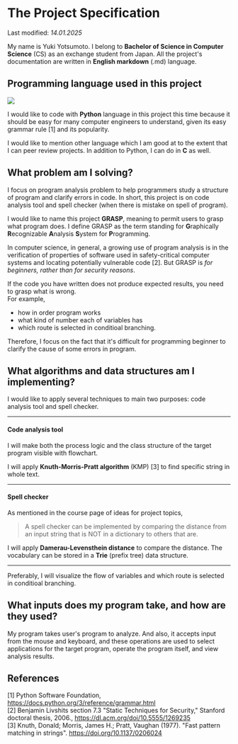 # The Project Specification
Last modified: *14.01.2025*

My name is Yuki Yotsumoto. I belong to **Bachelor of Science in Computer Science** (CS) as an exchange student from Japan. All the project's documentation are written in **English markdown** (.md) language.

## Programming language used in this project
<img src="https://qiita-user-contents.imgix.net/https%3A%2F%2Fimg.shields.io%2Fbadge%2F-Python-F2C63C.svg%3Flogo%3Dpython%26style%3Dfor-the-badge?ixlib=rb-4.0.0&auto=format&gif-q=60&q=75&s=c17144ccc12f9c19e9dbba2eec5c7980">  

I would like to code with **Python** language in this project this time because it should be easy for many computer engineers to understand, given its easy grammar rule [1] and its popularity.

I would like to mention other language which I am good at to the extent that I can peer review projects. In addition to Python, I can do in **C** as well.

## What problem am I solving?
I focus on program analysis problem to help programmers study a structure of program and clarify errors in code. In short, this project is on code analysis tool and spell checker (when there is mistake on spell of program).

I would like to name this project **GRASP**, meaning to permit users to grasp what program does.
I define GRASP as the term standing for 
**G**raphically **R**ecognizable **A**nalysis **S**ystem for **P**rogramming.

In computer science, in general, a growing use of program analysis is in the verification of properties of software used in safety-critical computer systems and locating potentially vulnerable code [2]. But GRASP is *for beginners, rather than for security reasons*.

If the code you have written does not produce expected results, you need to grasp what is wrong.  
For example,  
- how in order program works
- what kind of number each of variables has
- which route is selected in conditioal branching.

Therefore, I focus on the fact that it's difficult for programming beginner to clarify the cause of some errors in program. 

## What algorithms and data structures am I implementing?
I would like to apply several techniques to main two purposes: code analysis tool and spell checker.  

---
#### **Code analysis tool**
I will make both the process logic and the class structure of the target program visible with flowchart.

I will apply **Knuth-Morris-Pratt algorithm** (KMP) [3] to find specific string in whole text.  

---

#### **Spell checker**
As mentioned in the course page of ideas for project topics, 
> A spell checker can be implemented by comparing the distance from an input string that is NOT in a dictionary to others that are.  

I will apply **Damerau-Levensthein distance** to compare the distance. The vocabulary can be stored in a **Trie** (prefix tree) data structure.

---
Preferably, I will visualize the flow of variables and which route is selected in conditioal branching.

## What inputs does my program take, and how are they used?
My program takes user's program to analyze. And also, it accepts input from the mouse and keyboard, and these operations are used to select applications for the target program, operate the program itself, and view analysis results.

## References
[1] Python Software Foundation, https://docs.python.org/3/reference/grammar.html  
[2] Benjamin Livshits section 7.3 "Static Techniques for Security," Stanford doctoral thesis, 2006., https://dl.acm.org/doi/10.5555/1269235  
[3] Knuth, Donald; Morris, James H.; Pratt, Vaughan (1977). "Fast pattern matching in strings".
https://doi.org/10.1137/0206024